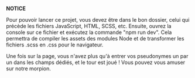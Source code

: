 **NOTICE**

Pour pouvoir lancer ce projet, vous devez être dans le bon dossier, celui qui précède les fichiers JavaScript, HTML, SCSS, etc. Ensuite, ouvrez la console sur ce fichier et exécutez la commande "npm run dev". Cela permettra de compiler les assets des modules Node et de transformer les fichiers .scss en .css pour le navigateur.

Une fois sur la page, vous n'avez plus qu'à entrer vos pseudonymes un par un dans les champs dédiés, et le tour est joué ! Vous pouvez vous amuser sur notre morpion.
